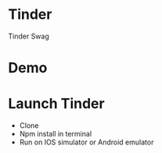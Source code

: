 # Tinder
Tinder Swag

# Demo 


# Launch Tinder
- Clone
- Npm install in terminal
- Run on IOS simulator or Android emulator
